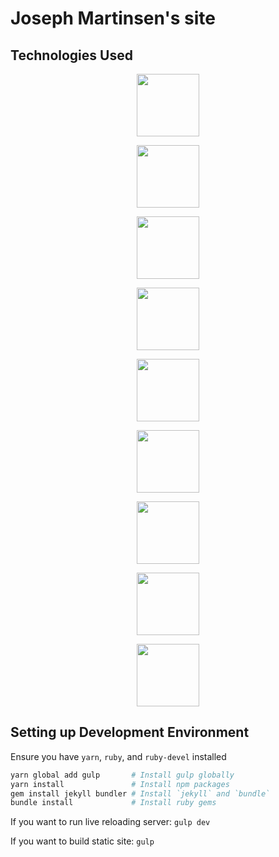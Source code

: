 # Joseph Martinsen's site

## Technologies Used
<p align="center">
  <a href="https://babeljs.io/">
    <img height="100" src="https://raw.githubusercontent.com/babel/logo/master/babel.png">
  </a>
</p>
<p align="center">
  <a href="http://gulpjs.com">
    <img height="100" src="https://raw.githubusercontent.com/gulpjs/artwork/master/gulp-2x.png">
  </a>
</p>
<p align="center">
  <a href="http://sass-lang.com">
    <img height="100" src="http://sass-lang.com/assets/img/logos/logo-b6e1ef6e.svg">
  </a>
</p>
<p align="center">
  <a href="https://yarnpkg.com">
    <img height="100" src="https://yarnpkg.com/assets/og_image.png">
  </a>
</p>
<p align="center">
  <a href="https://jekyllrb.com/">
    <img height="100" src="https://jekyllrb.com/img/logo-2x.png">
  </a>
</p>
<p align="center">
  <a href="http://bundler.io/">
    <img height="100" src="http://bundler.io/images/header_transparent_bg.png">
  </a>
</p>
<p align="center">
  <a href="https://developer.mozilla.org/en-US/docs/Web/Guide/HTML/HTML5">
    <img height="100" src="https://www.w3.org/html/logo/downloads/HTML5_Badge_512.png">
  </a>
</p>
<p align="center">
  <a href="http://www.css3.info/">
    <img height="100" src="http://code.naustud.io/code-guide/img/css-logo.svg">
  </a>
</p>
<p align="center">
  <a href="https://www.javascript.com/">
    <img height="100" src="https://upload.wikimedia.org/wikipedia/commons/thumb/9/99/Unofficial_JavaScript_logo_2.svg/2000px-Unofficial_JavaScript_logo_2.svg.png">
  </a>
</p>

## Setting up Development Environment

Ensure you have `yarn`, `ruby`, and `ruby-devel` installed

```bash
yarn global add gulp       # Install gulp globally
yarn install               # Install npm packages
gem install jekyll bundler # Install `jekyll` and `bundle`
bundle install             # Install ruby gems
```
If you want to run live reloading server: `gulp dev`

If you want to build static site: `gulp`
